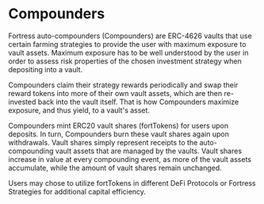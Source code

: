 # Compounders

Fortress auto-compounders (Compounders) are ERC-4626 vaults that use certain
farming strategies to provide the user with maximum exposure to vault assets.
Maximum exposure has to be well understood by the user in order to assess risk
properties of the chosen investment strategy when depositing into a vault.

Compounders claim their strategy rewards periodically and swap their reward
tokens into more of their own vault assets, which are then re-invested back into
the vault itself. That is how Compounders maximize exposure, and thus yield, to
a vault's asset.

Compounders mint ERC20 vault shares (fortTokens) for users upon deposits. In
turn, Compounders burn these vault shares again upon withdrawals. Vault shares
simply represent receipts to the auto-compounding vault assets that are managed
by the vaults. Vault shares increase in value at every compounding event, as
more of the vault assets accumulate, while the amount of vault shares remain
unchanged.

Users may chose to utilize fortTokens in different DeFi Protocols or Fortress
Strategies for additional capital efficiency.
